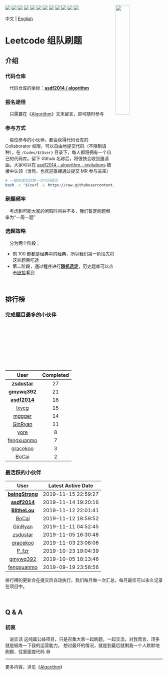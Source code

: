 [<img align="right" width="30%" height="30%" src="https://user-images.githubusercontent.com/8108788/58363706-18c4d080-7edb-11e9-947a-cf7233c8e2cc.png">](https://yuzhouwan.com/)

[![](https://img.shields.io/github/contributors/asdf2014/algorithm)](https://yuzhouwan.com/posts/666/)
[![](https://yuzhouwan.com/images/completed.svg)](https://yuzhouwan.com/posts/666/)
[![](https://yuzhouwan.com/images/covered.svg)](https://yuzhouwan.com/posts/666/)
[![](https://img.shields.io/github/languages/count/asdf2014/algorithm)](https://yuzhouwan.com/posts/666/)
[![](https://img.shields.io/github/languages/top/asdf2014/algorithm)](https://yuzhouwan.com/posts/666/)
[![](https://img.shields.io/lgtm/alerts/g/asdf2014/algorithm.svg?logo=lgtm&logoWidth=18)](https://lgtm.com/projects/g/asdf2014/algorithm/alerts/)
[![](https://img.shields.io/lgtm/grade/python/g/asdf2014/algorithm.svg?logo=lgtm&logoWidth=18)](https://lgtm.com/projects/g/asdf2014/algorithm/context:python)
[![](https://goreportcard.com/badge/github.com/asdf2014/algorithm)](https://goreportcard.com/report/github.com/asdf2014/algorithm)
[![](https://img.shields.io/github/commit-activity/m/asdf2014/algorithm?cacheSeconds=3600)](https://yuzhouwan.com/posts/666/)
[![](https://img.shields.io/github/license/asdf2014/algorithm)](https://yuzhouwan.com/posts/666/)
[![](https://badges.gitter.im/yuzhouwan/community.svg)](https://gitter.im/yuzhouwan/community?utm_source=badge&utm_medium=badge&utm_campaign=pr-badge)
[![](https://img.shields.io/badge/QQ%20Group-5366753-blue.svg?style=social&logo=tencent-qq)](https://shang.qq.com/wpa/qunwpa?idkey=bfbcf1453371a0810fd6be235ace47147f6fb9d262fb768b497c861f50af0af4)

中文 | [English](https://github.com/asdf2014/algorithm/blob/master/README-en.md)

# Leetcode 组队刷题

## 介绍

### 代码仓库

　代码仓库的坐标：**[asdf2014 / algorithm](https://github.com/asdf2014/algorithm)**


### 报名途径

　只需要在《[Algorithm](https://yuzhouwan.com/posts/666/)》文末留言，即可随时参与


### 参与方式

　每位参与的小伙伴，都会获得代码仓库的 Collaborator 权限，可以自由地提交代码（不限制语种）。在 `/Codes/${User}` 目录下，每人都将拥有一个自己的代码库。留下 Github 名称后，将很快会收到邀请函，大家可以在 [asdf2014 - algorithm - invitations](https://github.com/asdf2014/algorithm/invitations) 链接中认领（当然，也欢迎直接通过提交 MR 参与进来）

```bash
# 一键完成您的第一次代码提交
bash -c "$(curl -L https://raw.githubusercontent.com/asdf2014/algorithm/master/first_commit.sh)"
```


### 刷题频率

　考虑到可能大家的闲暇时间并不多，我们暂定刷题频率为“一周一题”


### 选题策略

　分为两个阶段：
* 前 100 题都是经典中的经典，所以我们第一阶段先将这些题目吃透
* 第二阶段，通过程序进行[**随机选定**](https://nbviewer.jupyter.org/github/asdf2014/algorithm/blob/master/Leetcode%20Picker/leetcode_picker.ipynb)，历史题库可以点击[链接](https://yuzhouwan.com/posts/666/#检索)看到

<br/>

## 排行榜

### 完成题目最多的小伙伴

| User | Completed |
| :--: | :-------: |
| **[zsdostar](https://github.com/asdf2014/algorithm/tree/master/Codes/zsdostar)** | 27 |
| **[gmywq392](https://github.com/asdf2014/algorithm/tree/master/Codes/gmywq392)** | 21 |
| **[asdf2014](https://github.com/asdf2014/algorithm/tree/master/Codes/asdf2014)** | 18 |
| [lxycg](https://github.com/asdf2014/algorithm/tree/master/Codes/lxycg) | 15 |
| [mggger](https://github.com/asdf2014/algorithm/tree/master/Codes/mggger) | 14 |
| [GinRyan](https://github.com/asdf2014/algorithm/tree/master/Codes/GinRyan) | 11 |
| [yore](https://github.com/asdf2014/algorithm/tree/master/Codes/yore) | 8 |
| [fengxuanmo](https://github.com/asdf2014/algorithm/tree/master/Codes/fengxuanmo) | 7 |
| [gracekoo](https://github.com/asdf2014/algorithm/tree/master/Codes/gracekoo) | 3 |
| [BoCai](https://github.com/asdf2014/algorithm/tree/master/Codes/BoCai) | 2 |

### 最活跃的小伙伴

| User | Latest Active Date |
| :--: | :----------------: |
| **[beingStrong](https://github.com/asdf2014/algorithm/tree/master/Codes/beingStrong)** | 2019-11-15 22:59:27 |
| **[asdf2014](https://github.com/asdf2014/algorithm/tree/master/Codes/asdf2014)** | 2019-11-14 19:20:16 |
| **[BlitheLou](https://github.com/asdf2014/algorithm/tree/master/Codes/BlitheLou)** | 2019-11-12 22:01:41 |
| [BoCai](https://github.com/asdf2014/algorithm/tree/master/Codes/BoCai) | 2019-11-12 18:59:52 |
| [GinRyan](https://github.com/asdf2014/algorithm/tree/master/Codes/GinRyan) | 2019-11-11 04:52:45 |
| [zsdostar](https://github.com/asdf2014/algorithm/tree/master/Codes/zsdostar) | 2019-11-05 16:30:48 |
| [gracekoo](https://github.com/asdf2014/algorithm/tree/master/Codes/gracekoo) | 2019-11-03 23:08:06 |
| [P_fzr](https://github.com/asdf2014/algorithm/tree/master/Codes/P_fzr) | 2019-10-23 19:04:39 |
| [gmywq392](https://github.com/asdf2014/algorithm/tree/master/Codes/gmywq392) | 2019-10-05 18:13:46 |
| [fengxuanmo](https://github.com/asdf2014/algorithm/tree/master/Codes/fengxuanmo) | 2019-09-19 23:58:56 |

排行榜的更新会在提交后自动执行。我们每月做一次汇总，每月最佳可以永久记录在项目中。

<br/>

## Q & A

### 初衷

　说实话 这纯属公益项目，只是召集大家一起刷题，一起交流。对我而言，顶多就是锻炼一下我的运营能力。
 想过最坏的情况，就是到最后就剩我一个人默默地刷题、往里面提代码 :sweat_smile:

---


更多内容，详见《[Algorithm](https://yuzhouwan.com/posts/666/)》

